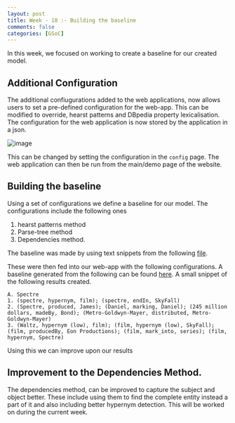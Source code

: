 ```yaml
---
layout: post
title: Week - 10 :- Building the baseline
comments: false
categories: [GSoC]
---
```


In this week, we focused on working to create a baseline for our created model.

## Additional Configuration
The additional confiugurations added to the web applications, now allows users to set a pre-defined configuration for the web-app. This can be modified to override, hearst patterns and DBpedia property lexicalisation. The configuration for the web application is now stored by the application in a json. 

![image](https://sahitpj.github.io/gs/assets/extraConfig.png)

This can be changed by setting the configuration in the `config` page. The web application can then be run from the main/demo page of the website. 

## Building the baseline
Using a set of configurations we define a baseline for our model. The configurations include the following ones
1. hearst patterns method
2. Parse-tree method
3. Dependencies method. 

The baseline was made by using text snippets from the following [file](https://worksheets.codalab.org/rest/bundles/0xb4ab264671fe4e3bae00e9367a88eaeb/contents/blob/). 

These were then fed into our web-app with the following configurations. A baseline generated from the following can be found [here](https://github.com/sahitpj/GSoC-codebase/blob/master/tests/webApp-baseline-results.txt). A small snippet of the following results created.

```
A. Spectre
1. (spectre, hypernym, film); (spectre, endIn, SkyFall)
2. (Spectre, produced, James); (Daniel, marking, Daniel); (245 million dollars, madeBy, Bond); (Metro-Goldwyn-Mayer, distributed, Metro-Goldwyn-Mayer)
3. (Waltz, hypernym (low), film); (film, hypernym (low), SkyFall); (film, producedBy, Eon Productions); (film, mark_into, series); (film, hypernym, Spectre)
```

Using this we can improve upon our results

## Improvement to the Dependencies Method. 

The dependencies method, can be improved to capture the subject and object better. These include using them to find the complete entity instead a part of it and also including better hypernym detection. This will be worked on during the current week.


